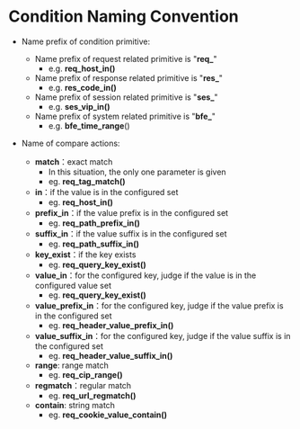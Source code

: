 # Condition Naming Convention

- Name prefix of condition primitive:
  - Name prefix of request related primitive is "**req_**"
    - e.g. **req_host_in()**
  - Name prefix of response related primitive is "**res_**"
    - e.g. **res_code_in()**
  - Name prefix of session related primitive is "**ses_**"
    - e.g. **ses_vip_in()**
  - Name prefix of system related primitive is "**bfe_**"
    - e.g. **bfe_time_range**()

- Name of compare actions:
  - **match**：exact match
    - In this situation, the only one parameter is given
    - eg. **req_tag_match()**
  - **in**：if the value is in the configured set
    - eg. **req_host_in()**
  - **prefix_in**：if the value prefix is in the configured set
    - eg. **req_path_prefix_in()**
  - **suffix_in**：if the value suffix is in the configured set
    - eg. **req_path_suffix_in()**
  - **key_exist**：if the key exists
    - eg. **req_query_key_exist()**
  - **value_in**：for the configured key, judge if the value is in the configured value set
    - eg. **req_query_key_exist()**
  - **value_prefix_in**：for the configured key, judge if the value prefix is in the configured set
    - eg. **req_header_value_prefix_in()**
  - **value_suffix_in**：for the configured key, judge if the value suffix is in the configured set
    - eg. **req_header_value_suffix_in()**
  - **range**: range match
    - eg. **req_cip_range()**
  - **regmatch**：regular match
    - eg. **req_url_regmatch()**
  - **contain**: string match
    - eg. **req_cookie_value_contain()**


